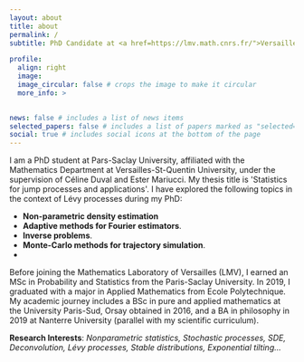 ```yaml
---
layout: about
title: about
permalink: /
subtitle: PhD Candidate at <a href=https://lmv.math.cnrs.fr/">Versailles Mathematics Laboratory</a> 

profile:
  align: right
  image: 
  image_circular: false # crops the image to make it circular
  more_info: >
  

news: false # includes a list of news items
selected_papers: false # includes a list of papers marked as "selected={true}"
social: true # includes social icons at the bottom of the page
---
```


I am a PhD student at Pars-Saclay University, affiliated with the Mathematics Department at Versailles-St-Quentin University, under the supervision of Céline Duval and Ester Mariucci. My thesis title is 'Statistics for jump processes and applications'. I have explored the following topics in the context of Lévy processes during my PhD: 
- **Non-parametric density estimation** 
- **Adaptive methods for Fourier estimators**.
- **Inverse problems**.
- **Monte-Carlo methods for trajectory simulation**.
- 
Before joining the Mathematics Laboratory of Versailles (LMV), I earned an MSc in Probability and Statistics from the Paris-Saclay University. In 2019, I graduated with a major in Applied Mathematics from Ecole Polytechnique. My academic journey includes a BSc in pure and applied mathematics at the University Paris-Sud, Orsay obtained in 2016, and a BA in philosophy in 2019 at Nanterre University (parallel with my scientific curriculum).

**Research Interests**: *Nonparametric statistics, Stochastic processes, SDE,  Deconvolution, Lévy processes, Stable distributions, Exponential tilting...*


